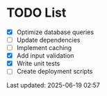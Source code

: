 # TODO List

- [x] Optimize database queries
- [ ] Update dependencies
- [ ] Implement caching
- [x] Add input validation
- [x] Write unit tests
- [ ] Create deployment scripts

Last updated: 2025-06-19 02:57
